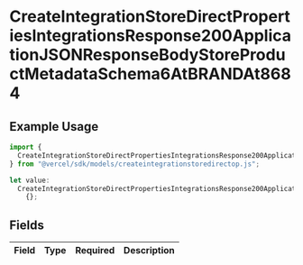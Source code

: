 # CreateIntegrationStoreDirectPropertiesIntegrationsResponse200ApplicationJSONResponseBodyStoreProductMetadataSchema6AtBRANDAt8684

## Example Usage

```typescript
import {
  CreateIntegrationStoreDirectPropertiesIntegrationsResponse200ApplicationJSONResponseBodyStoreProductMetadataSchema6AtBRANDAt8684,
} from "@vercel/sdk/models/createintegrationstoredirectop.js";

let value:
  CreateIntegrationStoreDirectPropertiesIntegrationsResponse200ApplicationJSONResponseBodyStoreProductMetadataSchema6AtBRANDAt8684 =
    {};
```

## Fields

| Field       | Type        | Required    | Description |
| ----------- | ----------- | ----------- | ----------- |